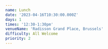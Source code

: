 ```yaml
---
name: Lunch
date: '2023-04-16T10:30:00.000Z'
days: 1
times: '12:30-1:30pm'
venueName: 'Radisson Grand Place, Brussels'
difficulty: All Welcome
priority: 2
---
```



